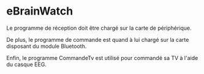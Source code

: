 # eBrainWatch

Le programme de réception doit être chargé sur la carte de périphérique. 

De plus, le programme de commande est quand à lui chargé sur la carte disposant du module Bluetooth. 

Enfin, le programme CommandeTv est utilisé pour commandé sa TV à l'aide du casque EEG. 
